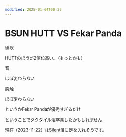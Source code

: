 ```yaml
---
modified: 2025-01-02T00:35
---
```

# BSUN HUTT VS Fekar Panda

値段

HUTTのほうが2倍位高い。（もっとかも）

音

ほぼ変わらない

感触

ほぼ変わらない

というかFekar Pandaが優秀すぎるだけ

ということでタクタイル沼卒業したかもしれません

現在（2023-11-22）は[Silent](https://www.notion.soLiner)沼に足を入れそうです。